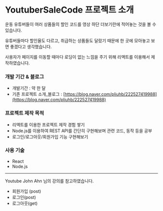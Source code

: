 # YoutuberSaleCode 프로젝트 소개
운동 유튜버들이 여러 상품들의 할인 코드를 영상 하단 더보기란에 적어놓는 것을 볼 수 있습니다.

유튜버들마다 할인율도 다르고, 취급하는 상품들도 달랐기 때문에 한 곳에 모아놓고 보면 좋겠다고 생각했습니다.

사용자가 페이지를 이동할 때마다 로딩이 없는 느낌을 주기 위해 리액트를 이용해서 제작하였습니다.

### 개발 기간 & 블로그
* 개발기간 : 약 한 달
* 기존 프로젝트 소개_블로그 : [https://blog.naver.com/pliuhb/222527419988](https://blog.naver.com/pliuhb/222527419988)

### 프로젝트 제작 목적
* 리액트를 이용한 프로젝트 제작 경험 쌓기
* Node.js를 이용하여 REST API를 간단히 구현해보며 관련 코드, 동작 등을 공부
* 로그인/로그아웃/회원가입 기능 구현해보기

### 사용 기술
* React
* Node.js

---
Youtube John Ahn 님의 강의를 참고하였습니다.

- 회원가입 (post)
- 로그인(post)
- 로그아웃(get)
